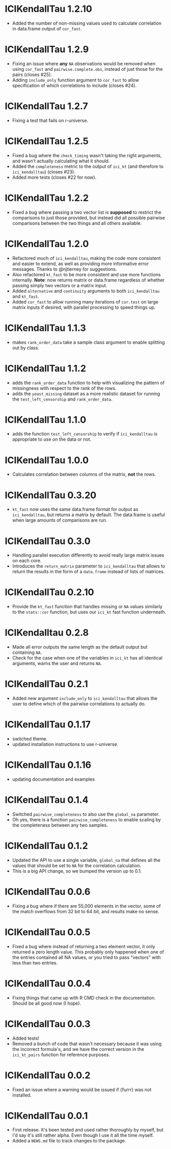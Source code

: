 # ICIKendallTau 1.2.10

- Added the number of non-missing values used to calculate correlation in data.frame output of `cor_fast`.

# ICIKendallTau 1.2.9

- Fixing an issue where **any** `NA` observations would be removed when using `cor_fast` and `pairwise.complete.obs`, instead of just those for the pairs (closes #25).
- Adding `include_only` function argument to `cor_fast` to allow specification of which correlations to include (closes #24).

# ICIKendallTau 1.2.7

- Fixing a test that fails on r-universe.

# ICIKendallTau 1.2.5

- Fixed a bug where the `check_timing` wasn't taking the right arguments, and wasn't actually calculating what it should.
- Added the `completeness` metric to the output of `ici_kt` (and therefore to `ici_kendalltau`) (closes #23).
- Added more tests (closes #22 for now).

# ICIKendallTau 1.2.2

- Fixed a bug where passing a two vector list is **supposed** to restrict the comparisons to just those provided, but instead did all possible pairwise comparisons between the two things and all others available.

# ICIKendallTau 1.2.0

- Refactored much of `ici_kendalltau`, making the code more consistent and easier to extend, as well as providing more informative error messages. Thanks to @njtierney for suggestions.
- Also refactored `kt_fast` to be more consistent and use more functions internally. **Note**: now returns matrix or data.frame regardless of whether passing simply two vectors or a matrix input.
- Added `alternative` and `continuity` arguments to both `ici_kendalltau` and `kt_fast`.
- Added `cor_fast` to allow running many iterations of `cor.test` on large matrix inputs if desired, with parallel processing to speed things up.

# ICIKendallTau 1.1.3

- makes `rank_order_data` take a sample class argument to enable splitting out by class.

# ICIKendallTau 1.1.2

- adds the `rank_order_data` function to help with visualizing the pattern of missingness with respect to the rank of the rows.
- adds the `yeast_missing` dataset as a more realistic dataset for running the `test_left_censorship` and `rank_order_data`.

# ICIKendallTau 1.1.0

- adds the function `test_left_censorship` to verify if `ici_kendalltau` is appropriate to use on the data or not.

# ICIKendallTau 1.0.0

- Calculates correlation between columns of the matrix, **not** the rows.

# ICIKendallTau 0.3.20

- `kt_fast` now uses the same data.frame format for output as `ici_kendalltau`, but returns a matrix by default. The data.frame is useful when large amounts of comparisons are run.

# ICIKendallTau 0.3.0

- Handling parallel execution differently to avoid really large matrix issues on each core.
- Introduces the `return_matrix` parameter to `ici_kendalltau` that allows to return the results in the form of a `data.frame` instead of lists of matrices.

# ICIKendallTau 0.2.10

- Provide the `kt_fast` function that handles missing or `NA` values similarly to the `stats::cor` function, but uses our `ici_kt` fast function underneath.

# ICIKendalltau 0.2.8

- Made all error outputs the same length as the default output but containing `NA`.
- Check for the case when one of the variables in `ici_kt` has all identical arguments, warns the user and returns `NA`.

# ICIKendallTau 0.2.1

- Added new argument `include_only` to `ici_kendalltau` that allows the user to define which of the pairwise correlations to actually do.

# ICIKendallTau 0.1.17

- switched theme.
- updated installation instructions to use r-universe.

# ICIKendallTau 0.1.16

- updating documentation and examples

# ICIKendallTau 0.1.4

- Switched `pairwise_completeness` to also use the `global_na` parameter.
- Oh yes, there is a function `pairwise_completeness` to enable scaling by the completeness between any two samples.

# ICIKendallTau 0.1.2

-   Updated the API to use a single variable, `global_na` that defines all the values that should be set to `NA` for the correlation calculation.
-   This is a big API change, so we bumped the version up to 0.1.

# ICIKendallTau 0.0.6

-   Fixing a bug where if there are 55,000 elements in the vector, some of the match overflows from 32 bit to 64 bit, and results make no sense.

# ICIKendallTau 0.0.5

-   Fixed a bug where instead of returning a two element vector, it only returned a zero length value. This probably only happened when one of the entries contained all NA values, or you tried to pass "vectors" with less than two entries.

# ICIKendallTau 0.0.4

-   Fixing things that came up with R CMD check in the documentation. Should be all good now (I hope).

# ICIKendallTau 0.0.3

-   Added tests!
-   Removed a bunch of code that wasn't necessary because it was using the incorrect formula's, and we have the correct version in the `ici_kt_pairs` function for reference purposes.

# ICIKendallTau 0.0.2

-   Fixed an issue where a warning would be issued if {furrr} was not installed.

# ICIKendallTau 0.0.1

-   First release. It's been tested and used rather thoroughly by myself, but I'd say it's still rather alpha. Even though I use it all the time myself.
-   Added a `NEWS.md` file to track changes to the package.
